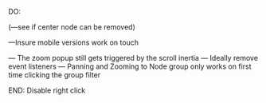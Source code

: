 DO:

(—see if center node can be removed)

—Insure mobile versions work on touch

— The zoom popup still gets triggered by the scroll inertia
— Ideally remove event listeners
— Panning and Zooming to Node group only works on first time clicking the group filter

END: Disable right click
